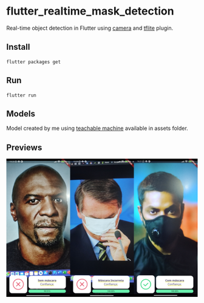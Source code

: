 # flutter_realtime_mask_detection

Real-time object detection in Flutter using [camera](https://pub.dartlang.org/packages/camera) and [tflite](https://pub.dartlang.org/packages/tflite) plugin. 

## Install 

```
flutter packages get
```

## Run

```
flutter run
```

## Models

Model created by me using [teachable machine](https://teachablemachine.withgoogle.com) available in assets folder.
  

## Previews

![](preview.jpg) 
